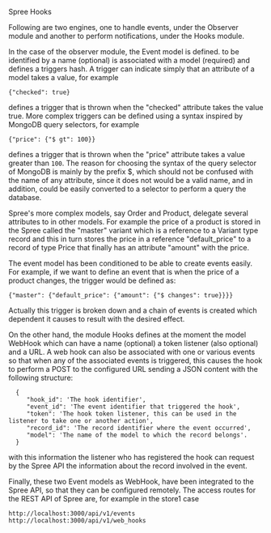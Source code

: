 Spree Hooks

Following are two engines, one to handle events, under the Observer
module and another to perform notifications, under the Hooks module.

In the case of the observer module, the Event model is defined.
to be identified by a name (optional) is associated with a model
(required) and defines a triggers hash. A trigger can indicate
simply that an attribute of a model takes a value, for example

    {"checked": true}

defines a trigger that is thrown when the "checked" attribute takes the
value true. More complex triggers can be defined using a
syntax inspired by MongoDB query selectors, for example

    {"price": {"$ gt": 100}}

defines a trigger that is thrown when the "price" attribute takes a
value greater than `100`. The reason for choosing the syntax of
the query selector of MongoDB is mainly by the prefix $,
which should not be confused with the name of any attribute, since it does not
would be a valid name, and in addition, could be easily converted to a selector
to perform a query the database.

Spree's more complex models, say Order and Product, delegate
several attributes to in other models. For example the price of a
product is stored in the Spree called the "master" variant which is
a reference to a Variant type record and this in turn stores the
price in a reference "default_price" to a record of type Price that
finally has an attribute "amount" with the price.

The event model has been conditioned to be able to create
events easily. For example, if we want to define an event that is
when the price of a product changes, the trigger
would be defined as:

    {"master": {"default_price": {"amount": {"$ changes": true}}}}

Actually this trigger is broken down and a chain of events is created
which dependent it causes to result with the desired effect.

On the other hand, the module Hooks defines at the moment the model WebHook
which can have a name (optional) a token listener (also
optional) and a URL. A web hook can also be associated with one or
various events so that when any of the associated events
is triggered, this causes the hook to perform a POST to the configured URL
sending a JSON content with the following structure:

```
  {
     "hook_id": 'The hook identifier',
     "event_id": 'The event identifier that triggered the hook',
     "token": 'The hook token listener, this can be used in the listener to take one or another action',
     "record_id": 'The record identifier where the event occurred',
     "model": 'The name of the model to which the record belongs'.
  }
```

with this information the listener who has registered the hook can
request by the Spree API the information about the record
involved in the event.

Finally, these two Event models as WebHook, have been integrated
to the Spree API, so that they can be configured remotely. The
access routes for the REST API of Spree are, for example in the
store1 case

    http://localhost:3000/api/v1/events
    http://localhost:3000/api/v1/web_hooks
